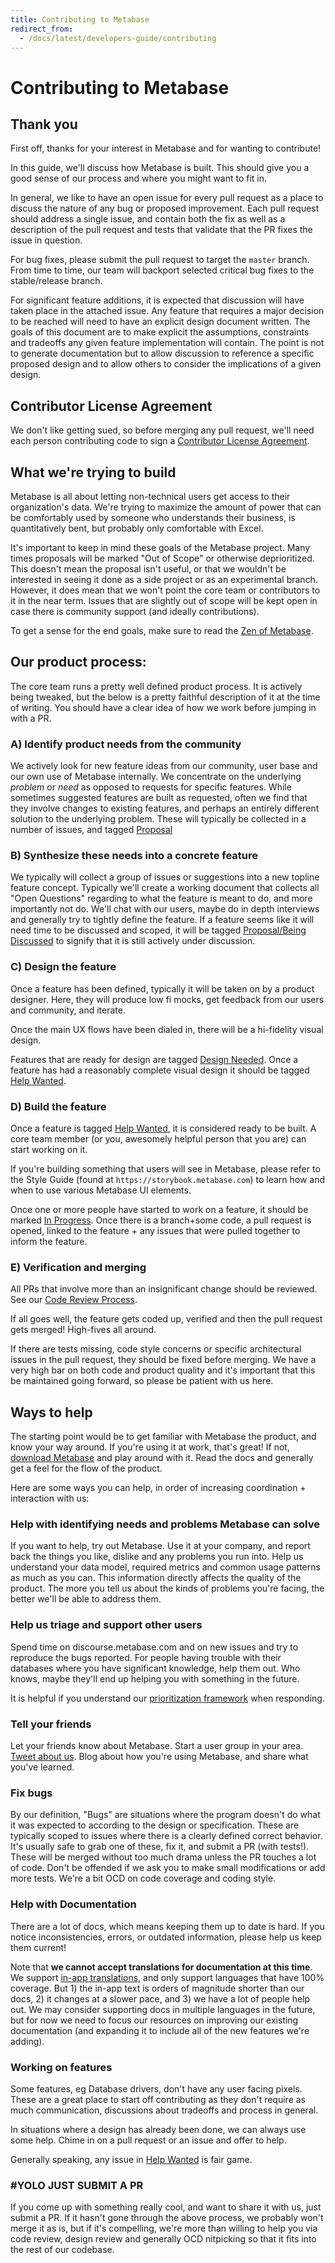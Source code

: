 ```yaml
---
title: Contributing to Metabase
redirect_from:
  - /docs/latest/developers-guide/contributing
---
```


# Contributing to Metabase

## Thank you

First off, thanks for your interest in Metabase and for wanting to contribute!

In this guide, we'll discuss how Metabase is built. This should give you a good sense of our process and where you might want to fit in.

In general, we like to have an open issue for every pull request as a place to discuss the nature of any bug or proposed improvement. Each pull request should address a single issue, and contain both the fix as well as a description of the pull request and tests that validate that the PR fixes the issue in question.

For bug fixes, please submit the pull request to target the `master` branch. From time to time, our team will backport selected critical bug fixes to the stable/release branch.

For significant feature additions, it is expected that discussion will have taken place in the attached issue. Any feature that requires a major decision to be reached will need to have an explicit design document written. The goals of this document are to make explicit the assumptions, constraints and tradeoffs any given feature implementation will contain. The point is not to generate documentation but to allow discussion to reference a specific proposed design and to allow others to consider the implications of a given design.

## Contributor License Agreement

We don't like getting sued, so before merging any pull request, we'll need each person contributing code to sign a [Contributor License Agreement](https://docs.google.com/a/metabase.com/forms/d/1oV38o7b9ONFSwuzwmERRMi9SYrhYeOrkbmNaq9pOJ_E/viewform).

## What we're trying to build

Metabase is all about letting non-technical users get access to their organization's data. We're trying to maximize the amount of power that can be comfortably used by someone who understands their business, is quantitatively bent, but probably only comfortable with Excel.

It's important to keep in mind these goals of the Metabase project. Many times
proposals will be marked "Out of Scope" or otherwise deprioritized. This doesn't mean the proposal isn't useful, or that we wouldn't be interested in seeing it done as a side project or as an experimental branch. However, it does mean that we won't point the core team or contributors to it in the near term. Issues that are slightly out of scope will be kept open in case there is community support (and ideally contributions).

To get a sense for the end goals, make sure to read the [Zen of Metabase](https://github.com/metabase/metabase/blob/master/zen.md).

## Our product process:

The core team runs a pretty well defined product process. It is actively being tweaked, but the below is a pretty faithful description of it at the time of writing. You should have a clear idea of how we work before jumping in with a PR.

### A) Identify product needs from the community

We actively look for new feature ideas from our community, user base and our own use of Metabase internally. We concentrate on the underlying _problem_ or _need_ as opposed to requests for specific features. While sometimes suggested features are built as requested, often we find that they involve changes to existing features, and perhaps an entirely different solution to the underlying problem. These will typically be collected in a number of issues, and tagged [Proposal](https://github.com/metabase/metabase/labels/.Proposal)

### B) Synthesize these needs into a concrete feature

We typically will collect a group of issues or suggestions into a new topline feature concept. Typically we'll create a working document that collects all "Open Questions" regarding to what the feature is meant to do, and more importantly not do. We'll chat with our users, maybe do in depth interviews and generally try to tightly define the feature. If a feature seems like it will need time to be discussed and scoped, it will be tagged [Proposal/Being Discussed](https://github.com/metabase/metabase/labels/.Proposal%2FBeing%20Discussed) to signify that it is still actively under discussion.

### C) Design the feature

Once a feature has been defined, typically it will be taken on by a product designer. Here, they will produce low fi mocks, get feedback from our users and community, and iterate.

Once the main UX flows have been dialed in, there will be a hi-fidelity visual design.

Features that are ready for design are tagged [Design Needed](https://github.com/metabase/metabase/labels/.Design%20Needed). Once a feature has had a reasonably complete visual design it should be tagged [Help Wanted](https://github.com/metabase/metabase/labels/.Help%20Wanted).

### D) Build the feature

Once a feature is tagged [Help Wanted](https://github.com/metabase/metabase/labels/.Help%20Wanted), it is considered ready to be built. A core team member (or you, awesomely helpful person that you are) can start working on it.

If you're building something that users will see in Metabase, please refer to the Style Guide (found at `https://storybook.metabase.com`) to learn how and when to use various Metabase UI elements.

Once one or more people have started to work on a feature, it should be marked [In Progress](https://github.com/metabase/metabase/labels/.In%20Progress). Once there is a branch+some code, a pull request is opened, linked to the feature + any issues that were pulled together to inform the feature.

### E) Verification and merging

All PRs that involve more than an insignificant change should be reviewed. See our [Code Review Process](./developers-guide/code-reviews.md).

If all goes well, the feature gets coded up, verified and then the pull request gets merged! High-fives all around.

If there are tests missing, code style concerns or specific architectural issues in the pull request, they should be fixed before merging. We have a very high bar on both code and product quality and it's important that this be maintained going forward, so please be patient with us here.

## Ways to help

The starting point would be to get familiar with Metabase the product, and know your way around. If you're using it at work, that's great! If not, [download Metabase](https://www.metabase.com/start/oss/) and play around with it. Read the docs and generally get a feel for the flow of the product.

Here are some ways you can help, in order of increasing coordination + interaction with us:

### Help with identifying needs and problems Metabase can solve

If you want to help, try out Metabase. Use it at your company, and report back the things you like, dislike and any problems you run into. Help us understand your data model, required metrics and common usage patterns as much as you can. This information directly affects the quality of the product. The more you tell us about the kinds of problems you're facing, the better we'll be able to address them.

### Help us triage and support other users

Spend time on discourse.metabase.com and on new issues and try to reproduce the bugs reported. For people having trouble with their databases where you have significant knowledge, help them out. Who knows, maybe they'll end up helping you with something in the future.

It is helpful if you understand our [prioritization framework](https://github.com/metabase/metabase/wiki/Bug-Prioritization) when responding.

### Tell your friends

Let your friends know about Metabase. Start a user group in your area. [Tweet about us](http://twitter.com/metabase). Blog about how you're using Metabase, and share what you've learned.

### Fix bugs

By our definition, "Bugs" are situations where the program doesn't do what it was expected to according to the design or specification. These are typically scoped to issues where there is a clearly defined correct behavior. It's usually safe to grab one of these, fix it, and submit a PR (with tests!). These will be merged without too much drama unless the PR touches a lot of code. Don't be offended if we ask you to make small modifications or add more tests. We're a bit OCD on code coverage and coding style.

### Help with Documentation

There are a lot of docs, which means keeping them up to date is hard. If you notice inconsistencies, errors, or outdated information, please help us keep them current!

Note that **we cannot accept translations for documentation at this time**. We support [in-app translations](./configuring-metabase/localization.md), and only support languages that have 100% coverage. But 1) the in-app text is orders of magnitude shorter than our docs, 2) it changes at a slower pace, and 3) we have a lot of people help out. We may consider supporting docs in multiple languages in the future, but for now we need to focus our resources on improving our existing documentation (and expanding it to include all of the new features we're adding).

### Working on features

Some features, eg Database drivers, don't have any user facing pixels. These are a great place to start off contributing as they don't require as much communication, discussions about tradeoffs and process in general.

In situations where a design has already been done, we can always use some help. Chime in on a pull request or an issue and offer to help.

Generally speaking, any issue in [Help Wanted](https://github.com/metabase/metabase/labels/.Help%20Wanted) is fair game.

### #YOLO JUST SUBMIT A PR

If you come up with something really cool, and want to share it with us, just submit a PR. If it hasn't gone through the above process, we probably won't merge it as is, but if it's compelling, we're more than willing to help you via code review, design review and generally OCD nitpicking so that it fits into the rest of our codebase.
